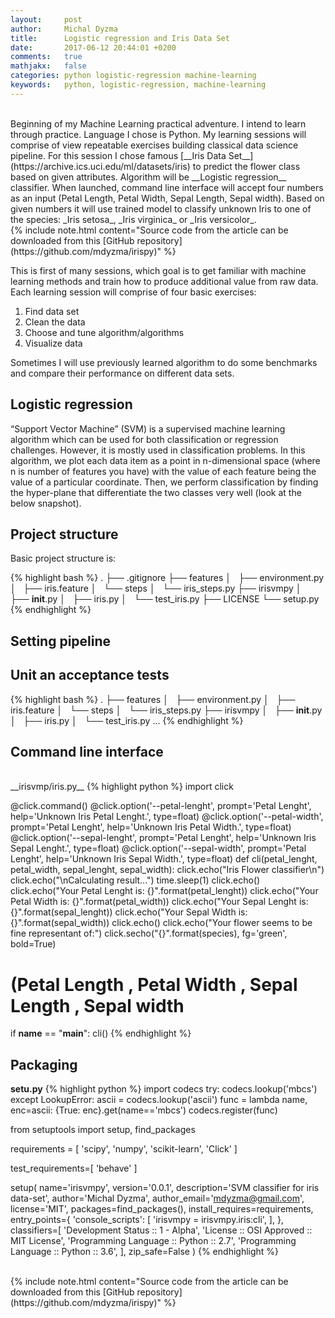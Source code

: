 ```yaml
---
layout:     post
author:     Michal Dyzma
title:      Logistic regression and Iris Data Set
date:       2017-06-12 20:44:01 +0200
comments:   true
mathjakx:   false
categories: python logistic-regression machine-learning
keywords:   python, logistic-regression, machine-learning
---
```


<!-- ![banner][banner] -->
<br>
Beginning of my Machine Learning practical adventure. I intend to learn through practice. Language I chose is Python. My learning sessions will comprise of view repeatable exercises building classical data science pipeline. For this session I chose famous [__Iris Data Set__](https://archive.ics.uci.edu/ml/datasets/iris) to predict the flower class based on given attributes. Algorithm will be __Logistic regression__ classifier. When launched, command line interface will accept four numbers as an input (Petal Length, Petal Width, Sepal Length, Sepal width). Based on given numbers it will use trained model to classify unknown Iris to one of the species: _Iris setosa_,  _Iris virginica_ or _Iris versicolor_.

<br>
{% include note.html content="Source code from the article can be downloaded from this [GitHub repository](https://github.com/mdyzma/irispy)" %}

This is first of many sessions, which goal is to get familiar with machine learning methods and train how to produce additional value from raw data. Each learning session will comprise of four basic exercises:

1. Find data set
2. Clean the data
3. Choose and tune algorithm/algorithms
4. Visualize data

Sometimes I will use previously learned algorithm to do some benchmarks and compare their performance on different data sets.

## Logistic regression

“Support Vector Machine” (SVM) is a supervised machine learning algorithm which can be used for both classification or regression challenges. However, it is mostly used in classification problems. In this algorithm, we plot each data item as a point in n-dimensional space (where n is number of features you have) with the value of each feature being the value of a particular coordinate. Then, we perform classification by finding the hyper-plane that differentiate the two classes very well (look at the below snapshot).

## Project structure

Basic project structure is:

{% highlight bash %}
.
├── .gitignore
├── features
│   ├── environment.py
│   ├── iris.feature
│   └── steps
│       └── iris_steps.py
├── irisvmpy
│   ├── __init__.py
│   ├── iris.py
│   └── test_iris.py
├── LICENSE
└──  setup.py
{% endhighlight %}

## Setting pipeline







## Unit an acceptance tests

{% highlight bash %}
.
├── features
│   ├── environment.py
│   ├── iris.feature
│   └── steps
│       └── iris_steps.py
├── irisvmpy
│   ├── __init__.py
│   ├── iris.py
│   └── test_iris.py
...
{% endhighlight %}


## Command line interface



<br>
__irisvmp/iris.py__
{% highlight python %}
import click

@click.command()
@click.option('--petal-lenght', prompt='Petal Lenght',
              help='Unknown Iris Petal Lenght.', type=float)
@click.option('--petal-width', prompt='Petal Lenght',
              help='Unknown Iris Petal Width.', type=float)
@click.option('--sepal-lenght', prompt='Petal Lenght',
              help='Unknown Iris Sepal Lenght.', type=float)
@click.option('--sepal-width', prompt='Petal Lenght',
              help='Unknown Iris Sepal Width.', type=float)
def cli(petal_lenght, petal_width, sepal_lenght, sepal_width):
    click.echo("Iris Flower classifier\n")
    click.echo("\nCalculating result...")
    time.sleep(1)
    click.echo()
    click.echo("Your Petal Lenght is: {}".format(petal_lenght))
    click.echo("Your Petal Width  is: {}".format(petal_width))
    click.echo("Your Sepal Lenght is: {}".format(sepal_lenght))
    click.echo("Your Sepal Width  is: {}".format(sepal_width))
    click.echo()
    click.echo("Your flower seems to be fine representant of:")
    click.secho("{}".format(species), fg='green', bold=True)
# (Petal Length , Petal Width , Sepal Length , Sepal width

if __name__ == "__main__":
    cli()
{% endhighlight %}


##  Packaging


__setu.py__
{% highlight python %}
import codecs
try:
    codecs.lookup('mbcs')
except LookupError:
    ascii = codecs.lookup('ascii')
    func = lambda name, enc=ascii: {True: enc}.get(name=='mbcs')
    codecs.register(func)

from setuptools import setup, find_packages


requirements = [
    'scipy', 'numpy', 'scikit-learn', 'Click'
]

test_requirements=[
    'behave'
]

setup(
    name='irisvmpy',
    version='0.0.1',
    description='SVM classifier for iris data-set',
    author='Michal Dyzma',
    author_email='mdyzma@gmail.com',
    license='MIT',
    packages=find_packages(),
    install_requires=requirements,
    entry_points={
        'console_scripts': [
                'irisvmpy = irisvmpy.iris:cli',
            ],
        },
    classifiers=[
        'Development Status :: 1 - Alpha',
        'License :: OSI Approved :: MIT License',
        'Programming Language :: Python :: 2.7',
        'Programming Language :: Python :: 3.6',
      ],
    zip_safe=False
)
{% endhighlight %}


<br>
{% include note.html content="Source code from the article can be downloaded from this [GitHub repository](https://github.com/mdyzma/irispy)" %}


<!-- Images -->

[banner]:   /assets/2017-05-12/banner.jpg
<!-- [iris_cli]: /assets/2017-05-12/iris_cli.png -->
